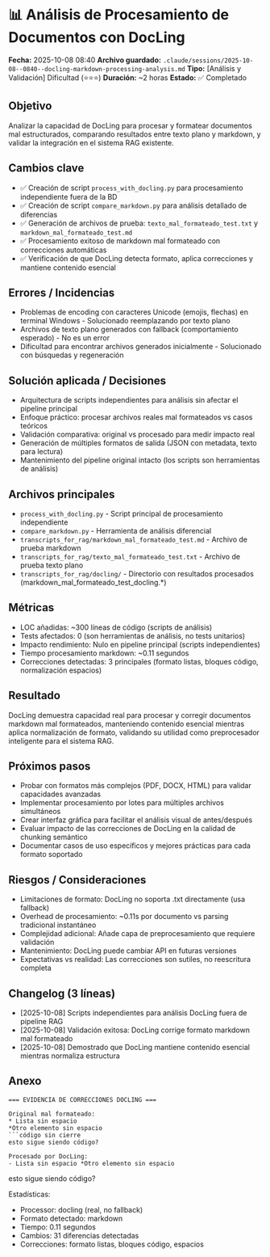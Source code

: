 # 📊 Análisis de Procesamiento de Documentos con DocLing
**Fecha:** 2025-10-08 08:40
**Archivo guardado:** `.claude/sessions/2025-10-08--0840--docling-markdown-processing-analysis.md`
**Tipo:** [Análisis y Validación] Dificultad (⭐⭐⭐)
**Duración:** ~2 horas
**Estado:** ✅ Completado

## Objetivo
Analizar la capacidad de DocLing para procesar y formatear documentos mal estructurados, comparando resultados entre texto plano y markdown, y validar la integración en el sistema RAG existente.

## Cambios clave
- ✅ Creación de script `process_with_docling.py` para procesamiento independiente fuera de la BD
- ✅ Creación de script `compare_markdown.py` para análisis detallado de diferencias
- ✅ Generación de archivos de prueba: `texto_mal_formateado_test.txt` y `markdown_mal_formateado_test.md`
- ✅ Procesamiento exitoso de markdown mal formateado con correcciones automáticas
- ✅ Verificación de que DocLing detecta formato, aplica correcciones y mantiene contenido esencial

## Errores / Incidencias
- Problemas de encoding con caracteres Unicode (emojis, flechas) en terminal Windows - Solucionado reemplazando por texto plano
- Archivos de texto plano generados con fallback (comportamiento esperado) - No es un error
- Dificultad para encontrar archivos generados inicialmente - Solucionado con búsquedas y regeneración

## Solución aplicada / Decisiones
- Arquitectura de scripts independientes para análisis sin afectar el pipeline principal
- Enfoque práctico: procesar archivos reales mal formateados vs casos teóricos
- Validación comparativa: original vs procesado para medir impacto real
- Generación de múltiples formatos de salida (JSON con metadata, texto para lectura)
- Mantenimiento del pipeline original intacto (los scripts son herramientas de análisis)

## Archivos principales
- `process_with_docling.py` - Script principal de procesamiento independiente
- `compare_markdown.py` - Herramienta de análisis diferencial
- `transcripts_for_rag/markdown_mal_formateado_test.md` - Archivo de prueba markdown
- `transcripts_for_rag/texto_mal_formateado_test.txt` - Archivo de prueba texto plano
- `transcripts_for_rag/docling/` - Directorio con resultados procesados (markdown_mal_formateado_test_docling.*)

## Métricas
- LOC añadidas: ~300 líneas de código (scripts de análisis)
- Tests afectados: 0 (son herramientas de análisis, no tests unitarios)
- Impacto rendimiento: Nulo en pipeline principal (scripts independientes)
- Tiempo procesamiento markdown: ~0.11 segundos
- Correcciones detectadas: 3 principales (formato listas, bloques código, normalización espacios)

## Resultado
DocLing demuestra capacidad real para procesar y corregir documentos markdown mal formateados, manteniendo contenido esencial mientras aplica normalización de formato, validando su utilidad como preprocesador inteligente para el sistema RAG.

## Próximos pasos
- Probar con formatos más complejos (PDF, DOCX, HTML) para validar capacidades avanzadas
- Implementar procesamiento por lotes para múltiples archivos simultáneos
- Crear interfaz gráfica para facilitar el análisis visual de antes/después
- Evaluar impacto de las correcciones de DocLing en la calidad de chunking semántico
- Documentar casos de uso específicos y mejores prácticas para cada formato soportado

## Riesgos / Consideraciones
- Limitaciones de formato: DocLing no soporta .txt directamente (usa fallback)
- Overhead de procesamiento: ~0.11s por documento vs parsing tradicional instantáneo
- Complejidad adicional: Añade capa de preprocesamiento que requiere validación
- Mantenimiento: DocLing puede cambiar API en futuras versiones
- Expectativas vs realidad: Las correcciones son sutiles, no reescritura completa

## Changelog (3 líneas)
- [2025-10-08] Scripts independientes para análisis DocLing fuera de pipeline RAG
- [2025-10-08] Validación exitosa: DocLing corrige formato markdown mal formateado
- [2025-10-08] Demostrado que DocLing mantiene contenido esencial mientras normaliza estructura

## Anexo
```
=== EVIDENCIA DE CORRECCIONES DOCLING ===

Original mal formateado:
* Lista sin espacio
*Otro elemento sin espacio
```código sin cierre
esto sigue siendo código?

Procesado por DocLing:
- Lista sin espacio *Otro elemento sin espacio
```
esto sigue siendo código?

Estadísticas:
- Processor: docling (real, no fallback)
- Formato detectado: markdown
- Tiempo: 0.11 segundos
- Cambios: 31 diferencias detectadas
- Correcciones: formato listas, bloques código, espacios
```